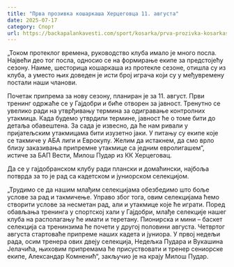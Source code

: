 ```yaml
---
title: "Прва прозивка кошаркаша Херцеговца 11. августа"
date: 2025-07-17
category: Спорт
url: https://backapalankavesti.com/sport/kosarka/prva-prozivka-kosarkasa-hercegovca-11-avgusta/
---
```


„Током протеклог времена, руководство клуба имало је много посла. Највећи део тог посла, односио се на формирање екипе за предстојећу сезону. Наиме, шесторица кошаркаша из протекле сезоне, отишла су из клуба, а уместо њих доведен је исти број играча који су у међувремену постали наши чланови.

Почетак припрема за нову сезону, планиран је за 11. август. Први тренинг одржаће се у Гајдобри и биће отворен за јавност. Тренутно се увелико ради на утврђивању термина за одигравање контролних утакмица. Када будемо утврдили термине, јавност ће о томе бити до детаља обавештена. За сада је извесно, да ће нам ривали у пријатељским утакмицама бити изузетно јаки. У питању су екипе које се такмиче у АБА лиги и Еврокупу. Желим да истакнем, да смо врло близу заказивања припремне утакмице са једним евролигашем“, истиче за БАП Вести, Милош Пудар из КК Херцеговац.

Да се у гајдобранском клубу ради плански и домаћински, најбоља потврда за то је рад са кадетском и јуниорском селекцијом.

„Трудимо се да нашим млађим селекцијама обезбедимо што боље услове за рад и такмичење. Управо због тога, овим селекцијама ћемо створити услове за несметан рад, али и утакмице које ће играти. Поред обављања тренинга у спортској хали у Гајдобри, млађе селекције нашег клуба на располагању ће имати и теретану. Пионирска и мини – баскет селекција са тренинзима ће почети у другој половини августа. Четвртог августа стартоваће припреме наших кадета и јуниора. У првој недељи рада, осим тренера ових двеју селекција, Недељка Пудара и Вукашина Јелачића, њиховим припремама ће присуствовати и тренер сениорске екипе, Александар Комненић“, закључио је на крају Милош Пудар.
